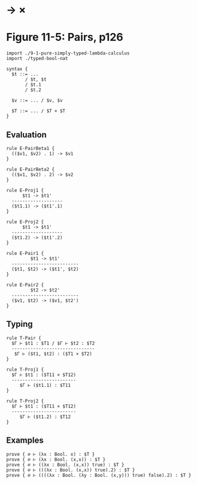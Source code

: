 # → ×
# Figure 11-5: Pairs, p126

    import ./9-1-pure-simply-typed-lambda-calculus
    import ./typed-bool-nat

    syntax {
      $t ::= ...
           / $t, $t
           / $t.1
           / $t.2

      $v ::= ... / $v, $v

      $T ::= ... / $T × $T
    }


## Evaluation

    rule E-PairBeta1 {
      (($v1, $v2) . 1) -> $v1
    }

    rule E-PairBeta2 {
      (($v1, $v2) . 2) -> $v2
    }

    rule E-Proj1 {
          $t1 -> $t1'
      -------------------
      ($t1.1) -> ($t1'.1)
    }

    rule E-Proj2 {
          $t1 -> $t1'
      -------------------
      ($t1.2) -> ($t1'.2)
    }

    rule E-Pair1 {
             $t1 -> $t1'
      -------------------------
      ($t1, $t2) -> ($t1', $t2)
    }

    rule E-Pair2 {
             $t2 -> $t2'
      -------------------------
      ($v1, $t2) -> ($v1, $t2')
    }


## Typing

    rule T-Pair {
      $Γ ⊢ $t1 : $T1 / $Γ ⊢ $t2 : $T2
      -------------------------------
       $Γ ⊢ ($t1, $t2) : ($T1 × $T2)
    }

    rule T-Proj1 {
      $Γ ⊢ $t1 : ($T11 × $T12)
      ------------------------
         $Γ ⊢ ($t1.1) : $T11
    }

    rule T-Proj2 {
      $Γ ⊢ $t1 : ($T11 × $T12)
      ------------------------
         $Γ ⊢ ($t1.2) : $T12
    }


## Examples

    prove { ∅ ⊢ (λx : Bool. x) : $T }
    prove { ∅ ⊢ (λx : Bool. (x,x)) : $T }
    prove { ∅ ⊢ ((λx : Bool. (x,x)) true) : $T }
    prove { ∅ ⊢ (((λx : Bool. (x,x)) true).2) : $T }
    prove { ∅ ⊢ ((((λx : Bool. (λy : Bool. (x,y))) true) false).2) : $T }
